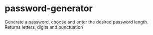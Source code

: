 # password-generator
Generate a password, choose and enter the desired password length. Returns letters, digits and punctuation
